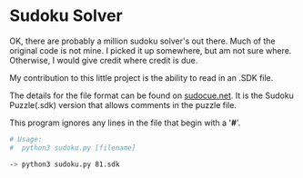 # Sudoku Solver

OK, there are probably a million sudoku solver's out there. Much of the original code is not mine. I picked it up somewhere, but am not sure where. Otherwise, I would give credit where credit is due.

My contribution to this little project is the ability to read in an .SDK file.

The details for the file format can be found on [sudocue.net](https://sudocue.net/fileformats.php). It is the Sudoku Puzzle(.sdk) version that allows comments in the puzzle file.

This program ignores any lines in the file that begin with a '**#**'.

```bash
# Usage:
#  python3 sudoku.py [filename]

-> python3 sudoku.py 81.sdk
```
